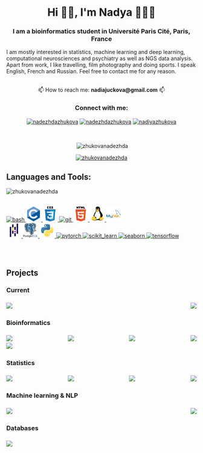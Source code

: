 <h1 align="center">Hi 👋🏻, I'm Nadya 👩🏻‍🦰</h1>
<h3 align="center">I am a bioinformatics student in Université Paris Cité, Paris, France</h3>
I am mostly interested in statistics, machine learning and deep learning, computational neurosciences and psychiatry as well as NGS data analysis. Apart from work, I like travelling, film photography and doing sports. I speak English, French and Russian. Feel free to contact me for any reason. <br><br>
<p align="center"> 📫 How to reach me: <b>nadiajuckova@gmail.com</b> 📫</p>

<h3 align="center">Connect with me:</h3>
<p align="center">
<a href="https://linkedin.com/in/nadezhdazhukova" target="blank"><img align="center" src="https://raw.githubusercontent.com/rahuldkjain/github-profile-readme-generator/master/src/images/icons/Social/linked-in-alt.svg" alt="nadezhdazhukova" height="30" width="40" /></a>
<a href="https://kaggle.com/nadezhdazhukova" target="blank"><img align="center" src="https://raw.githubusercontent.com/rahuldkjain/github-profile-readme-generator/master/src/images/icons/Social/kaggle.svg" alt="nadezhdazhukova" height="30" width="40" /></a>
<a href="https://instagram.com/nadiyazhukova" target="blank"><img align="center" src="https://raw.githubusercontent.com/rahuldkjain/github-profile-readme-generator/master/src/images/icons/Social/instagram.svg" alt="nadiyazhukova" height="30" width="40" /></a>
</p>
<br>
<p align="center">&nbsp;<img align="center" src="https://github-readme-stats.vercel.app/api?username=zhukovanadezhda&show_icons=true&locale=en" alt="zhukovanadezhda" /></p>

<p align="center"> <a href="https://github.com/ryo-ma/github-profile-trophy"><img src="https://github-profile-trophy.vercel.app/?username=zhukovanadezhda" alt="zhukovanadezhda" /></a> </p>

<h2 align="left">Languages and Tools:</h2>
<p><img align="left" src="https://github-readme-stats.vercel.app/api/top-langs?username=zhukovanadezhda&show_icons=true&locale=en&layout=compact" alt="zhukovanadezhda" /></p>
<br><br>
<p align="left"> <a href="https://www.gnu.org/software/bash/" target="_blank" rel="noreferrer"> <img src="https://www.vectorlogo.zone/logos/gnu_bash/gnu_bash-icon.svg" alt="bash" width="40" height="40"/> </a> <a href="https://www.cprogramming.com/" target="_blank" rel="noreferrer"> <img src="https://raw.githubusercontent.com/devicons/devicon/master/icons/c/c-original.svg" alt="c" width="40" height="40"/> </a> <a href="https://www.w3schools.com/css/" target="_blank" rel="noreferrer"> <img src="https://raw.githubusercontent.com/devicons/devicon/master/icons/css3/css3-original-wordmark.svg" alt="css3" width="40" height="40"/> </a> <a href="https://git-scm.com/" target="_blank" rel="noreferrer"> <img src="https://www.vectorlogo.zone/logos/git-scm/git-scm-icon.svg" alt="git" width="40" height="40"/> </a> <a href="https://www.w3.org/html/" target="_blank" rel="noreferrer"> <img src="https://raw.githubusercontent.com/devicons/devicon/master/icons/html5/html5-original-wordmark.svg" alt="html5" width="40" height="40"/> </a> <a href="https://www.linux.org/" target="_blank" rel="noreferrer"> <img src="https://raw.githubusercontent.com/devicons/devicon/master/icons/linux/linux-original.svg" alt="linux" width="40" height="40"/> </a> <a href="https://www.mysql.com/" target="_blank" rel="noreferrer"> <img src="https://raw.githubusercontent.com/devicons/devicon/master/icons/mysql/mysql-original-wordmark.svg" alt="mysql" width="40" height="40"/> </a><br> <a href="https://pandas.pydata.org/" target="_blank" rel="noreferrer"> <img src="https://raw.githubusercontent.com/devicons/devicon/2ae2a900d2f041da66e950e4d48052658d850630/icons/pandas/pandas-original.svg" alt="pandas" width="40" height="40"/> </a> <a href="https://www.postgresql.org" target="_blank" rel="noreferrer"> <img src="https://raw.githubusercontent.com/devicons/devicon/master/icons/postgresql/postgresql-original-wordmark.svg" alt="postgresql" width="40" height="40"/> </a> <a href="https://www.python.org" target="_blank" rel="noreferrer"> <img src="https://raw.githubusercontent.com/devicons/devicon/master/icons/python/python-original.svg" alt="python" width="40" height="40"/> </a> <a href="https://pytorch.org/" target="_blank" rel="noreferrer"> <img src="https://www.vectorlogo.zone/logos/pytorch/pytorch-icon.svg" alt="pytorch" width="40" height="40"/> </a> <a href="https://scikit-learn.org/" target="_blank" rel="noreferrer"> <img src="https://upload.wikimedia.org/wikipedia/commons/0/05/Scikit_learn_logo_small.svg" alt="scikit_learn" width="40" height="40"/> </a> <a href="https://seaborn.pydata.org/" target="_blank" rel="noreferrer"> <img src="https://seaborn.pydata.org/_images/logo-mark-lightbg.svg" alt="seaborn" width="40" height="40"/> </a> <a href="https://www.tensorflow.org" target="_blank" rel="noreferrer"> <img src="https://www.vectorlogo.zone/logos/tensorflow/tensorflow-icon.svg" alt="tensorflow" width="40" height="40"/> </a> </p>

<br><br>
<h2>Projects</h2>

<h3>Current<h3>

<div style="display: flex; justify-content: space-between;">
 <a href="https://github.com/zhukovanadezhda/bioinformatics-software">
    <img src="https://github-readme-stats.vercel.app/api/pin/?username=zhukovanadezhda&repo=bioinformatics-software&show_owner=false)">
 </a>
 
 <a href="https://github.com/zhukovanadezhda/schizophrenia">
    <img src="https://github-readme-stats.vercel.app/api/pin/?username=zhukovanadezhda&repo=schizophrenia&show_owner=false">
 </a>


</div>


<h3>Bioinformatics<h3>

<div style="display: flex; justify-content: space-between;">
 <a href="https://github.com/zhukovanadezhda/bioinformatics-software">
    <img src="https://github-readme-stats.vercel.app/api/pin/?username=zhukovanadezhda&repo=bioinformatics-software&show_owner=false)">
 </a>
 
<a href="https://github.com/zhukovanadezhda/smith-waterman">
   <img src="https://github-readme-stats.vercel.app/api/pin/?username=zhukovanadezhda&repo=smith-waterman&show_owner=false">
</a>
 
<a href="https://github.com/zhukovanadezhda/dinucleo-freq">
  <img src="https://github-readme-stats.vercel.app/api/pin/?username=zhukovanadezhda&repo=dinucleo-freq&show_owner=false">
</a>
 
<a href="https://github.com/zhukovanadezhda/PanGenAI">
  <img src="https://github-readme-stats.vercel.app/api/pin/?username=zhukovanadezhda&repo=PanGenAI&show_owner=false">
</a>
 </div>
 
 <a href="https://github.com/zhukovanadezhda/rosalind-problems">
  <img src="https://github-readme-stats.vercel.app/api/pin/?username=zhukovanadezhda&repo=rosalind-problems&show_owner=false">
 </a>

<h3>Statistics<h3>
  
<div style="display: flex; justify-content: space-between;">
  <a href="https://github.com/zhukovanadezhda/hiv-2-protease">
    <img src="https://github-readme-stats.vercel.app/api/pin/?username=zhukovanadezhda&repo=hiv-2-protease&show_owner=false">
  </a>
 
  <a href="https://github.com/zhukovanadezhda/world-happiness">
    <img src="https://github-readme-stats.vercel.app/api/pin/?username=zhukovanadezhda&repo=world-happiness&show_owner=false">
  </a>
  
  <a href="https://github.com/zhukovanadezhda/goodreads-books">
    <img src="https://github-readme-stats.vercel.app/api/pin/?username=zhukovanadezhda&repo=goodreads-books&show_owner=false">
  </a>

  <a href="https://github.com/zhukovanadezhda/exam-results">
    <img src="https://github-readme-stats.vercel.app/api/pin/?username=zhukovanadezhda&repo=exam-results&show_owner=false">
  </a>
</div>

<h3>Machine learning & NLP<h3>
  
<div style="display: flex; justify-content: space-between;">
  
<a href="https://github.com/zhukovanadezhda/housing-prices">
  <img src="https://github-readme-stats.vercel.app/api/pin/?username=zhukovanadezhda&repo=housing-prices&show_owner=false">
</a>
 
 <a href="https://github.com/zhukovanadezhda/psy-ner">
    <img src="https://github-readme-stats.vercel.app/api/pin/?username=zhukovanadezhda&repo=psy-ner&show_owner=false">
 </a>
</div>
 
 <h3>Databases<h3>
  
 <a href="https://github.com/zhukovanadezhda/ecommerce-database">
    <img src="https://github-readme-stats.vercel.app/api/pin/?username=zhukovanadezhda&repo=ecommerce-database&show_owner=false">
  </a>

 
